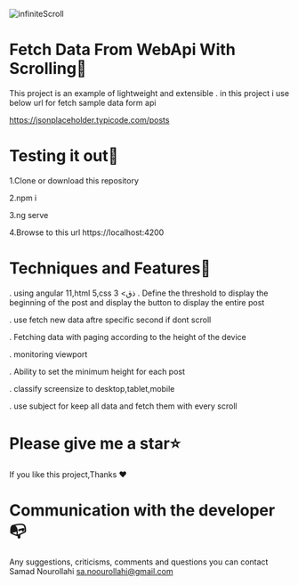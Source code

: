 ![infiniteScroll](https://github.com/s-norolahi/InfinitScrollBar/assets/11534765/9d2741dc-f59d-47e7-a54a-35096710403e)


Fetch Data From WebApi With Scrolling🥇
========================================

This project is an example of lightweight and extensible .
in this project  i use below url for fetch sample data form api

https://jsonplaceholder.typicode.com/posts


Testing it out📢
=========================================

1.Clone or download this repository

2.npm i

3.ng serve

4.Browse to this url https://localhost:4200


Techniques and Features🧵
========================================

. using angular 11,html 5,css 3
<ذق
. Define the threshold to display the beginning of the post and display the button to display the entire post

. use fetch new data aftre specific second  if dont scroll

. Fetching data with paging according to the height  of the device

. monitoring viewport

. Ability to set the minimum height for each post

. classify screensize to desktop,tablet,mobile

. use subject for keep all data and fetch them with every scroll




Please give me a star⭐
==========================================

If you like this project,Thanks ❤  


Communication with the developer📭
===========================================

Any suggestions, criticisms, comments and questions you can contact Samad Nourollahi sa.noourollahi@gmail.com
